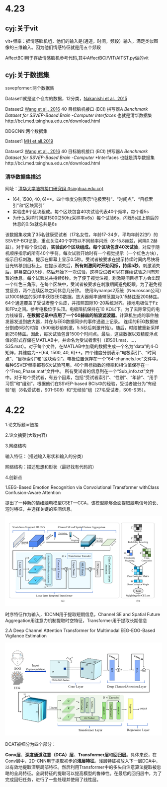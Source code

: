 # 4.23

## cyj:关于vit

vit+频率：据情感脑机组，他们的输入是(通道，时间，频段）输入，满足类似图像的三维输入。因为他们情感特征就是用五个频段

AffectBCI用于存放情感脑机参考代码,其中AffectBCI/VIT/AITST.py做的vit

## cyj:关于数据集

ssvepformer:两个数据集

Dataset1就是这个仓库的数据，12分类，[Nakanishi et al., 2015](https://www.sciencedirect.com/science/article/pii/S0893608023002319#b28)

Dataset2 [Wang et al., 2016](https://www.sciencedirect.com/science/article/pii/S0893608023002319#b42) 40 目标脑机接口 (BCI) 拼写器*A* *Benchmark* *Dataset* *for*  *SSVEP*-*Based*  *Brain* -*Computer* *Interfaces* 也就是清华数据集http://bci.med.tsinghua.edu.cn/download.html

DDGCNN:两个数据集

Dataset1 [MH et all,2019](https://academic.oup.com/gigascience/article/8/5/giz002/5304369)

Dataset2 [Wang et al., 2016](https://www.sciencedirect.com/science/article/pii/S0893608023002319#b42) 40 目标脑机接口 (BCI) 拼写器*A* *Benchmark* *Dataset* *for*  *SSVEP*-*Based*  *Brain* -*Computer* *Interfaces 也就是清华数据集http://bci.med.tsinghua.edu.cn/download.html

### 清华数据集描述

网址：[清华大学脑机接口研究组 (tsinghua.edu.cn)](http://bci.med.tsinghua.edu.cn/download.html)

* [64, 1500, 40, 6]**。四个维度分别表示“电极索引”、“时间点”、“目标索引”和“区块索引”
* 实验由6个区块组成。每个区块包含40次试验代表40个频率，每个看5s
* 为什么采样时间是1500(250hz采样率x6s）每个试验6s，闪烁5s加上前后的休息的0.5s就总共是6s

该数据集收集了35名健康受试者（17名女性，年龄17-34岁，平均年龄22岁）的SSVEP-BCI记录，重点关注40个字符以不同频率闪烁（8-15.8赫兹，间隔0.2赫兹）。对于每个受试者，**实验由6个区块组成。每个区块包含40次试验**，对应于随机顺序指示的所有40个字符。每次试验开始时有一个视觉提示（一个红色方块），指示目标刺激。提示在屏幕上显示0.5秒。受试者被要求在提示持续时间内尽快将目光转移到目标上。在提示消失后，**所有刺激同时开始闪烁，持续5秒**。刺激消失后，屏幕空白0.5秒，然后开始下一次试验，这样受试者可以在连续试验之间有短暂的休息。每个试验总共持续6秒。为了便于视觉注视，刺激期间目标下方会出现一个红色三角形。在每个区块中，受试者被要求在刺激期间避免眨眼。为了避免视觉疲劳，两个连续区块之间休息几分钟。
使用Synamps2系统（Neuroscan公司）以1000赫兹的采样率获取EEG数据。放大器频率通带范围为0.15赫兹至200赫兹。64个通道覆盖了受试者整个头皮，并按照国际10-20系统对齐。接地电极位于Fz和FPz之间。参考电极位于头顶。电极阻抗保持在10 KΩ以下。为了去除常见的电力线噪音，**在数据记录中应用了一个50赫兹的陷波滤波器**。计算机生成的事件触发器发送到放大器，并在与EEG数据同步的事件通道上记录。
连续的EEG数据被分割成6秒的时段（500毫秒前刺激，5.5秒后刺激开始）。随后，时段被重新采样到250赫兹。因此，每次试验包含1500个时间点。最后，这些数据以双精度浮点值的形式存储在MATLAB中，并命名为受试者索引（即S01.mat，…，S35.mat）。对于每个文件，在MATLAB中加载的数据生成一个名为“data”的4-D矩阵，其维度为**[64, 1500, 40, 6]**。四个维度分别表示“电极索引”、“时间点”、“目标索引”和“区块索引”。电极位置保存在一个“64-channels.loc”文件中。每种SSVEP频率都有6次试验可用。40个目标指数的频率和相位值保存在一个“Freq_Phase.mat”文件中。
所有受试者的信息列在一个“Sub_info.txt”文件中。对于每个受试者，有五个因素，包括“受试者索引”、“性别”、“年龄”、“用手习惯”和“组别”。根据他们在SSVEP-based BCIs中的经验，受试者被分为“有经验”组（8名受试者，S01-S08）和“无经验”组（27名受试者，S09-S35）。

# 4.22

1.论文标题or链接

2.论文摘要(大致内容)

3.网络结构

输入特征：（描述输入形状和输入的分类）

网络结构：描述思想和形状（最好找有代码的）

4.创新点

1.EEG-Based Emotion Recognition via Convolutional Transformer withClass Confusion-Aware Attention

提出了一种新的情绪脑电模型CSET—CCA，该模型能够全面提取脑电信号的长、短时特征，并选择关键的空间信息。

![image-20240423201830517](.\image-20240423201830517.png)

时序特征作为输入，1DCNN用于提取短期信息，Channel SE and Spatial Future Aggregation用注意力机制提取时空特征，Transformer用于提取长期信息

2.A Deep Channel Attention Transformer for Multimodal EEG-EOG-Based Vigilance Estimation

![image-20240423203559905](.\image-20240423203559905.png)

DCAT被细分为四个部分：

**Conv层**、**深度通道注意（DCA）层**、**Transformer层**和**回归层**。具体来说，在Conv层中，2D-CNN用于提取初步的**浅层特征**。浅层特征被放入下一层DCA中，以有效地提取深层局部特征。然后利用Transformer中的多头自注意算法提取被忽略的全局特征。全局特征的提取可以提高模型的鲁棒性。在最后的回归层中，为了完成回归任务，进行了一些处理并使用了线性层。
